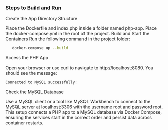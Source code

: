 ### Steps to Build and Run
Create the App Directory Structure

Place the Dockerfile and index.php inside a folder named php-app.
Place the docker-compose.yml in the root of the project.
Build and Start the Containers Run the following command in the project folder:

```bash
   docker-compose up --build
```
Access the PHP App

Open your browser or use curl to navigate to http://localhost:8080.
You should see the message:
```css
Connected to MySQL successfully!
```
Check the MySQL Database

Use a MySQL client or a tool like MySQL Workbench to connect to the MySQL server at localhost:3306 with the username root and password root.
This setup connects a PHP app to a MySQL database via Docker Compose, ensuring the services start in the correct order and persist data across container restarts.